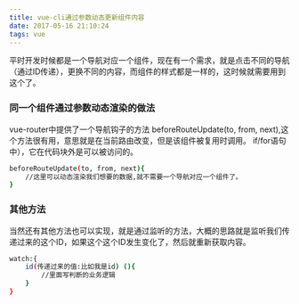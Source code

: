 ```yaml
---
title: vue-cli通过参数动态更新组件内容
date: 2017-05-16 21:10:24
tags: vue
---
```

平时开发时候都是一个导航对应一个组件，现在有一个需求，就是点击不同的导航（通过ID传递），更换不同的内容，而组件的样式都是一样的，这时候就需要用到这个了。


### 同一个组件通过参数动态渲染的做法

vue-router中提供了一个导航钩子的方法 beforeRouteUpdate(to, from, next),这个方法很有用，意思就是在当前路由改变，但是该组件被复用时调用。 if/for语句中），它在代码块外是可以被访问的。

``` bash
beforeRouteUpdate(to, from, next){
	//这里可以动态渲染我们想要的数据,就不需要一个导航对应一个组件了。
}
```

### 其他方法

当然还有其他方法也可以实现，就是通过监听的方法，大概的思路就是监听我们传递过来的这个ID，如果这个这个ID发生变化了，然后就重新获取内容。

``` bash
watch:{
	id(传递过来的值:比如我是id) (){
		//里面写判断的业务逻辑
	}
}
```

